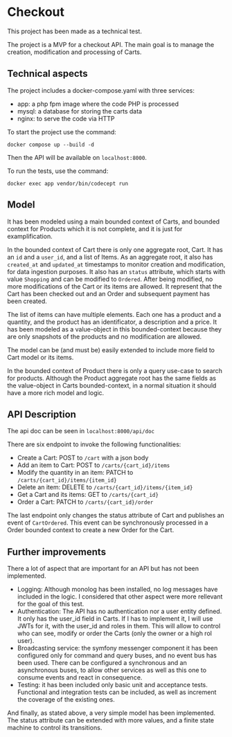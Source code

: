 # Checkout
This project has been made as a technical test.

The project is a MVP for a checkout API. The main goal is to manage the creation, modification and processing of Carts.

## Technical aspects
The project includes a docker-compose.yaml with three services:
- app: a php fpm image where the code PHP is processed
- mysql: a database for storing the carts data
- nginx: to serve the code via HTTP

To start the project use the command:
```
docker compose up --build -d
```

Then the API will be available on `localhost:8000`.

To run the tests, use the command:
```
docker exec app vendor/bin/codecept run
```

## Model
It has been modeled using a main bounded context of Carts, and bounded context for Products which it is not complete, and it is just for examplification.

In the bounded context of Cart there is only one aggregate root, Cart. It has an `id` and a `user_id`, and a list of Items. As an aggregate root, it also has `created_at` and `updated_at` timestamps to monitor creation and modification, for data ingestion purposes. It also has an `status` attribute, which starts with value `Shopping` and can be modified to `Ordered`. After being modified, no more modifications of the Cart or its items are allowed. It represent that the Cart has been checked out and an Order and subsequent payment has been created.

The list of items can have multiple elements. Each one has a product and a quantity, and the product has an identificator, a description and a price. It has been modeled as a value-object in this bounded-context because they are only snapshots of the products and no modification are allowed.

The model can be (and must be) easily extended to include more field to Cart model or its items.

In the bounded context of Product there is only a query use-case to search for products. Although the Product aggregate root has the same fields as the value-object in Carts bounded-context, in a normal situation it should have a more rich model and logic.

## API Description
The api doc can be seen in `localhost:8000/api/doc`

There are six endpoint to invoke the following functionalities:
- Create a Cart: POST to `/cart` with a json body
- Add an item to Cart: POST to `/carts/{cart_id}/items`
- Modify the quantity in an item: PATCH to `/carts/{cart_id}/items/{item_id}`
- Delete an item:  DELETE to `/carts/{cart_id}/items/{item_id}`
- Get a Cart and its items: GET to `/carts/{cart_id}`
- Order a Cart: PATCH to `/carts/{cart_id}/order`

The last endpoint only changes the status attribute of Cart and publishes an event of `CartOrdered`. This event can be synchronously processed in a Order bounded context to create a new Order for the Cart.

## Further improvements
There a lot of aspect that are important for an API but has not been implemented.
- Logging: Although monolog has been installed, no log messages have included in the logic. I considered that other aspect were more rellevant for the goal of this test.
- Authentication: The API has no authentication nor a user entity defined. It only has the user_id field in Carts. If I has to implement it, I will use JWTs for it, with the user_id and roles in them. This will allow to control who can see, modify or order the Carts (only the owner or a high rol user).
- Broadcasting service: the symfony messenger component it has been configured only for command and query buses, and no event bus has been used. There can be configured a synchronous and an asynchronous buses, to allow other services as well as this one to consume events and react in consequence.
- Testing: it has been included only basic unit and acceptance tests. Functional and integration tests can be included, as well as increment the coverage of the existing ones.

And finally, as stated above, a very simple model has been implemented. The status attribute can be extended with more values, and a finite state machine to control its transitions.

